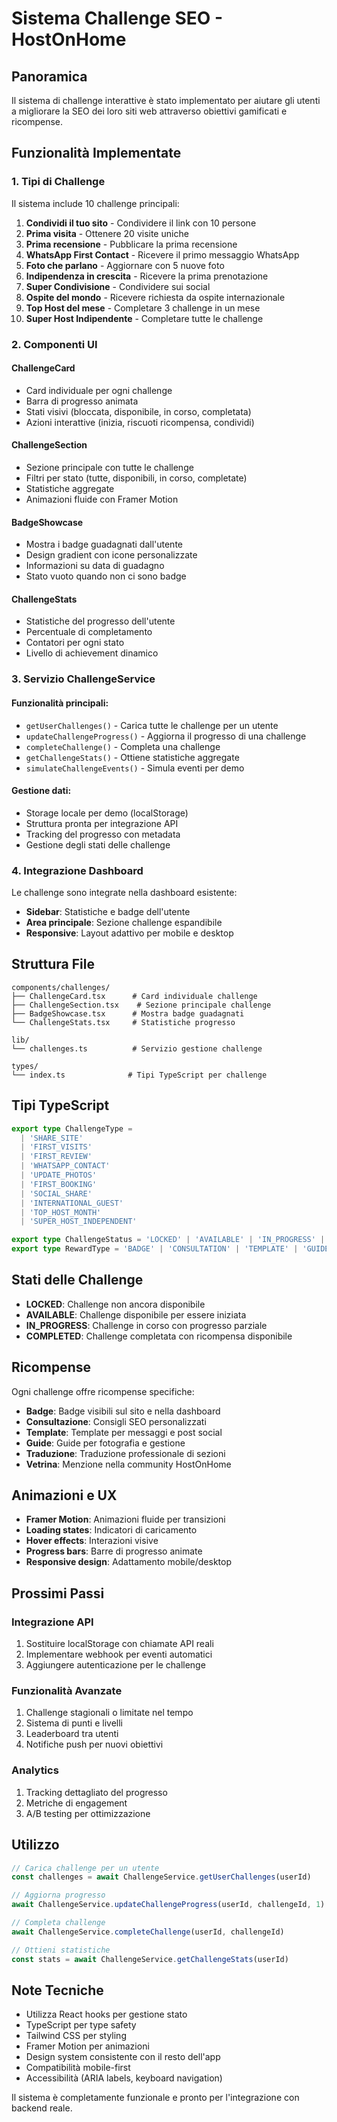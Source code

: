 # Sistema Challenge SEO - HostOnHome

## Panoramica

Il sistema di challenge interattive è stato implementato per aiutare gli utenti a migliorare la SEO dei loro siti web attraverso obiettivi gamificati e ricompense.

## Funzionalità Implementate

### 1. Tipi di Challenge

Il sistema include 10 challenge principali:

1. **Condividi il tuo sito** - Condividere il link con 10 persone
2. **Prima visita** - Ottenere 20 visite uniche
3. **Prima recensione** - Pubblicare la prima recensione
4. **WhatsApp First Contact** - Ricevere il primo messaggio WhatsApp
5. **Foto che parlano** - Aggiornare con 5 nuove foto
6. **Indipendenza in crescita** - Ricevere la prima prenotazione
7. **Super Condivisione** - Condividere sui social
8. **Ospite del mondo** - Ricevere richiesta da ospite internazionale
9. **Top Host del mese** - Completare 3 challenge in un mese
10. **Super Host Indipendente** - Completare tutte le challenge

### 2. Componenti UI

#### ChallengeCard
- Card individuale per ogni challenge
- Barra di progresso animata
- Stati visivi (bloccata, disponibile, in corso, completata)
- Azioni interattive (inizia, riscuoti ricompensa, condividi)

#### ChallengeSection
- Sezione principale con tutte le challenge
- Filtri per stato (tutte, disponibili, in corso, completate)
- Statistiche aggregate
- Animazioni fluide con Framer Motion

#### BadgeShowcase
- Mostra i badge guadagnati dall'utente
- Design gradient con icone personalizzate
- Informazioni su data di guadagno
- Stato vuoto quando non ci sono badge

#### ChallengeStats
- Statistiche del progresso dell'utente
- Percentuale di completamento
- Contatori per ogni stato
- Livello di achievement dinamico

### 3. Servizio ChallengeService

#### Funzionalità principali:
- `getUserChallenges()` - Carica tutte le challenge per un utente
- `updateChallengeProgress()` - Aggiorna il progresso di una challenge
- `completeChallenge()` - Completa una challenge
- `getChallengeStats()` - Ottiene statistiche aggregate
- `simulateChallengeEvents()` - Simula eventi per demo

#### Gestione dati:
- Storage locale per demo (localStorage)
- Struttura pronta per integrazione API
- Tracking del progresso con metadata
- Gestione degli stati delle challenge

### 4. Integrazione Dashboard

Le challenge sono integrate nella dashboard esistente:

- **Sidebar**: Statistiche e badge dell'utente
- **Area principale**: Sezione challenge espandibile
- **Responsive**: Layout adattivo per mobile e desktop

## Struttura File

```
components/challenges/
├── ChallengeCard.tsx      # Card individuale challenge
├── ChallengeSection.tsx    # Sezione principale challenge
├── BadgeShowcase.tsx      # Mostra badge guadagnati
└── ChallengeStats.tsx     # Statistiche progresso

lib/
└── challenges.ts          # Servizio gestione challenge

types/
└── index.ts              # Tipi TypeScript per challenge
```

## Tipi TypeScript

```typescript
export type ChallengeType = 
  | 'SHARE_SITE'
  | 'FIRST_VISITS'
  | 'FIRST_REVIEW'
  | 'WHATSAPP_CONTACT'
  | 'UPDATE_PHOTOS'
  | 'FIRST_BOOKING'
  | 'SOCIAL_SHARE'
  | 'INTERNATIONAL_GUEST'
  | 'TOP_HOST_MONTH'
  | 'SUPER_HOST_INDEPENDENT'

export type ChallengeStatus = 'LOCKED' | 'AVAILABLE' | 'IN_PROGRESS' | 'COMPLETED'
export type RewardType = 'BADGE' | 'CONSULTATION' | 'TEMPLATE' | 'GUIDE' | 'TRANSLATION' | 'SHOWCASE'
```

## Stati delle Challenge

- **LOCKED**: Challenge non ancora disponibile
- **AVAILABLE**: Challenge disponibile per essere iniziata
- **IN_PROGRESS**: Challenge in corso con progresso parziale
- **COMPLETED**: Challenge completata con ricompensa disponibile

## Ricompense

Ogni challenge offre ricompense specifiche:

- **Badge**: Badge visibili sul sito e nella dashboard
- **Consultazione**: Consigli SEO personalizzati
- **Template**: Template per messaggi e post social
- **Guide**: Guide per fotografia e gestione
- **Traduzione**: Traduzione professionale di sezioni
- **Vetrina**: Menzione nella community HostOnHome

## Animazioni e UX

- **Framer Motion**: Animazioni fluide per transizioni
- **Loading states**: Indicatori di caricamento
- **Hover effects**: Interazioni visive
- **Progress bars**: Barre di progresso animate
- **Responsive design**: Adattamento mobile/desktop

## Prossimi Passi

### Integrazione API
1. Sostituire localStorage con chiamate API reali
2. Implementare webhook per eventi automatici
3. Aggiungere autenticazione per le challenge

### Funzionalità Avanzate
1. Challenge stagionali o limitate nel tempo
2. Sistema di punti e livelli
3. Leaderboard tra utenti
4. Notifiche push per nuovi obiettivi

### Analytics
1. Tracking dettagliato del progresso
2. Metriche di engagement
3. A/B testing per ottimizzazione

## Utilizzo

```typescript
// Carica challenge per un utente
const challenges = await ChallengeService.getUserChallenges(userId)

// Aggiorna progresso
await ChallengeService.updateChallengeProgress(userId, challengeId, 1)

// Completa challenge
await ChallengeService.completeChallenge(userId, challengeId)

// Ottieni statistiche
const stats = await ChallengeService.getChallengeStats(userId)
```

## Note Tecniche

- Utilizza React hooks per gestione stato
- TypeScript per type safety
- Tailwind CSS per styling
- Framer Motion per animazioni
- Design system consistente con il resto dell'app
- Compatibilità mobile-first
- Accessibilità (ARIA labels, keyboard navigation)

Il sistema è completamente funzionale e pronto per l'integrazione con backend reale.
